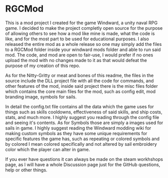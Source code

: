 # RGCMod

This is a mod project I created for the game Windward, a unity naval RPG game. I decided to make the project completly open source for the purpose of allowing others to see how a mod like mine is made, what the code is like, and for the most part to be used for educational purposes. I also released the entire mod as a whole release so one may simply add the files to a RGCMod folder inside your windward mods folder and able to run said mod. The code, and mod are open to fair-use, I would prefer if no ones upload the mod with no changes made to it as that would defeat the purpose of my creation of this repo.

As for the Nitty-Gritty or meat and bones of this readme, the files in the source include the DLL project file with all the code for commands, and other features of the mod, inside said project there is the misc files folder which contains the core main files for the mod, such as config edit, mod branding image, symbols for sails. 


In detail the config.txt file contains all the data which the game uses for things such as skills cooldowns, effectiveness of said skills, and ship costs, stats, and much more. I highly suggest you reading through the config file and seeing it's contents. As for Symbols those are simply a images used for sails in game. I highly suggest reading the Windward modding wiki for making custom symbols as they have some unique requirements for specific features the game has, such as repeating or colored symbols and by colored I mean colored specifically and not altered by sail embroidery color which the player can alter in game. 



If you ever have questions it can always be made on the steam workhshops page, as I will have a whole Discussion page just for the GitHub questions, help or other things. 

